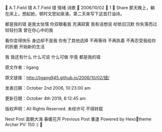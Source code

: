 
A.T.Field
错
A.T.Field
错
情绪 诗歌

2006/10/02
 1
 Share
那天晚上，躺在床上，想起她，顿时文思如泉涌，第二天来写下这首打油诗。

都是我的错
是我太怯懦
你双眼看我
充满寂寞
我有话想说
却依旧沉默
你失落而过
轻轻扫落
曾在你心中的我

看你变得快乐
身边却不是我
你有了其他选择
不再等待 不再执着
不再忍受我给你的折磨
开始新的生活

我 我还有什么
什么可说
什么可做
毕竟 都是我的错

原文作者：ligang

原文链接：http://ligang945.github.io/2006/10/02/错/

发表日期：October 2nd 2006, 10:23:00 am

更新日期：October 4th 2019, 8:12:45 am

版权声明：All Rights Reserved. 未经许可 不得转载

Next Post
面朝大海 春暖花开
Previous Post
重逢
Powered by Hexotheme Archer
PV: 150 :)
